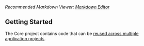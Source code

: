 ﻿*Recommended Markdown Viewer: [Markdown Editor](https://marketplace.visualstudio.com/items?itemName=MadsKristensen.MarkdownEditor2)*

## Getting Started

The Core project contains code that can be [reused across multiple application projects](https://docs.microsoft.com/dotnet/standard/net-standard#net-5-and-net-standard).
